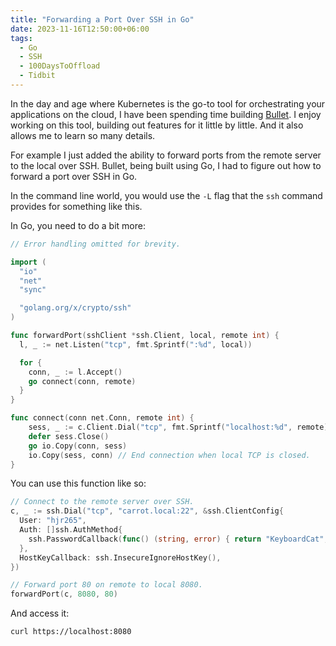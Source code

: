 ```yaml
---
title: "Forwarding a Port Over SSH in Go"
date: 2023-11-16T12:50:00+06:00
tags:
  - Go
  - SSH
  - 100DaysToOffload
  - Tidbit
---
```


In the day and age where Kubernetes is the go-to tool for orchestrating your applications on the cloud, I have been spending time building [Bullet](https://github.com/FurqanSoftware/bullet). I enjoy working on this tool, building out features for it little by little. And it also allows me to learn so many details.

For example I just added the ability to forward ports from the remote server to the local over SSH. Bullet, being built using Go, I had to figure out how to forward a port over SSH in Go.

In the command line world, you would use the `-L` flag that the `ssh` command provides for something like this.

In Go, you need to do a bit more:

``` go
// Error handling omitted for brevity.

import (
  "io"
  "net"
  "sync"

  "golang.org/x/crypto/ssh"
)

func forwardPort(sshClient *ssh.Client, local, remote int) {
  l, _ := net.Listen("tcp", fmt.Sprintf(":%d", local))

  for {
    conn, _ := l.Accept()
    go connect(conn, remote)
  }
}

func connect(conn net.Conn, remote int) {
    sess, _ := c.Client.Dial("tcp", fmt.Sprintf("localhost:%d", remote))
    defer sess.Close()
    go io.Copy(conn, sess)
    io.Copy(sess, conn) // End connection when local TCP is closed.
}
```

You can use this function like so:

``` go
// Connect to the remote server over SSH.
c, _ := ssh.Dial("tcp", "carrot.local:22", &ssh.ClientConfig{
  User: "hjr265",
  Auth: []ssh.AuthMethod{
    ssh.PasswordCallback(func() (string, error) { return "KeyboardCat", nil }),
  },
  HostKeyCallback: ssh.InsecureIgnoreHostKey(),
})

// Forward port 80 on remote to local 8080.
forwardPort(c, 8080, 80)
```

And access it:

``` sh {linenos=false}
curl https://localhost:8080
```
